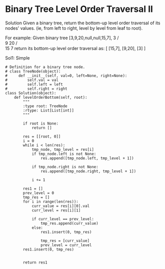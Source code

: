 # Binary Tree Level Order Traversal II

Solution
Given a binary tree, return the bottom-up level order traversal of its nodes' values. (ie, from left to right, level by level from leaf to root).

For example:
Given binary tree [3,9,20,null,null,15,7],
    3
   / \
  9  20
    /  \
   15   7
return its bottom-up level order traversal as:
[
  [15,7],
  [9,20],
  [3]
]


Sol1: Simple

```
# Definition for a binary tree node.
# class TreeNode(object):
#     def __init__(self, val=0, left=None, right=None):
#         self.val = val
#         self.left = left
#         self.right = right
class Solution(object):
    def levelOrderBottom(self, root):
        """
        :type root: TreeNode
        :rtype: List[List[int]]
        """
        
        if root is None:
            return []
        
        res = [[root, 0]]
        i = 0
        while i < len(res):
            tmp_node, tmp_level = res[i]
            if tmp_node.left is not None:
                res.append([tmp_node.left, tmp_level + 1])
            
            if tmp_node.right is not None:
                res.append([tmp_node.right, tmp_level + 1])
                
            i += 1
        
        res1 = []
        prev_level = 0
        tmp_res = []
        for i in range(len(res)):
            curr_value = res[i][0].val
            curr_level = res[i][1]
            
            if curr_level == prev_level:
                tmp_res.append(curr_value)
            else:
                res1.insert(0, tmp_res)
                
                tmp_res = [curr_value]
                prev_level = curr_level
        res1.insert(0, tmp_res)

                
        return res1
            
        
```